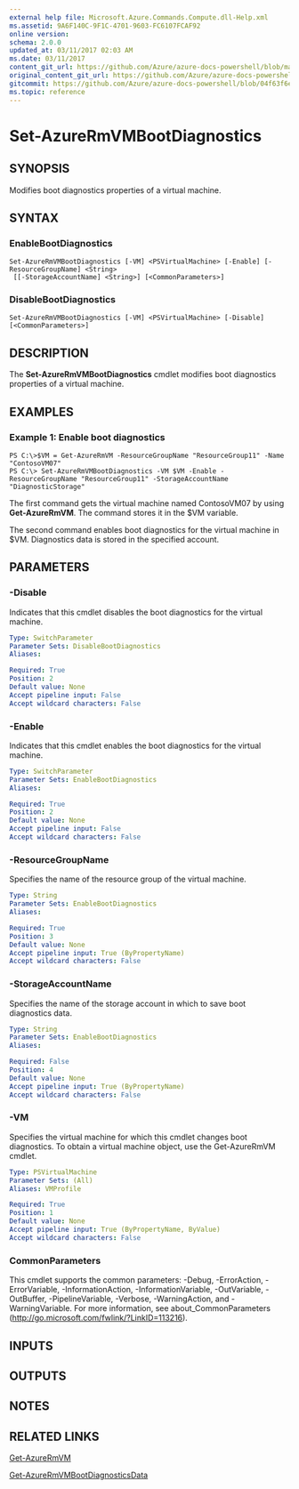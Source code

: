 ```yaml
---
external help file: Microsoft.Azure.Commands.Compute.dll-Help.xml
ms.assetid: 9A6F140C-9F1C-4701-9603-FC6107FCAF92
online version:
schema: 2.0.0
updated_at: 03/11/2017 02:03 AM
ms.date: 03/11/2017
content_git_url: https://github.com/Azure/azure-docs-powershell/blob/master/azureps-cmdlets-docs/ResourceManager/AzureRM.Compute/v2.8.0/Set-AzureRmVMBootDiagnostics.md
original_content_git_url: https://github.com/Azure/azure-docs-powershell/blob/master/azureps-cmdlets-docs/ResourceManager/AzureRM.Compute/v2.8.0/Set-AzureRmVMBootDiagnostics.md
gitcommit: https://github.com/Azure/azure-docs-powershell/blob/04f63f6e685743ace2c57eb157574e34e8610b1c
ms.topic: reference
---
```


# Set-AzureRmVMBootDiagnostics

## SYNOPSIS
Modifies boot diagnostics properties of a virtual machine.

## SYNTAX

### EnableBootDiagnostics
```
Set-AzureRmVMBootDiagnostics [-VM] <PSVirtualMachine> [-Enable] [-ResourceGroupName] <String>
 [[-StorageAccountName] <String>] [<CommonParameters>]
```

### DisableBootDiagnostics
```
Set-AzureRmVMBootDiagnostics [-VM] <PSVirtualMachine> [-Disable] [<CommonParameters>]
```

## DESCRIPTION
The **Set-AzureRmVMBootDiagnostics** cmdlet modifies boot diagnostics properties of a virtual machine.

## EXAMPLES

### Example 1: Enable boot diagnostics
```
PS C:\>$VM = Get-AzureRmVM -ResourceGroupName "ResourceGroup11" -Name "ContosoVM07"
PS C:\> Set-AzureRmVMBootDiagnostics -VM $VM -Enable -ResourceGroupName "ResourceGroup11" -StorageAccountName "DiagnosticStorage"
```

The first command gets the virtual machine named ContosoVM07 by using **Get-AzureRmVM**.
The command stores it in the $VM variable.

The second command enables boot diagnostics for the virtual machine in $VM.
Diagnostics data is stored in the specified account.

## PARAMETERS

### -Disable
Indicates that this cmdlet disables the boot diagnostics for the virtual machine.

```yaml
Type: SwitchParameter
Parameter Sets: DisableBootDiagnostics
Aliases: 

Required: True
Position: 2
Default value: None
Accept pipeline input: False
Accept wildcard characters: False
```

### -Enable
Indicates that this cmdlet enables the boot diagnostics for the virtual machine.

```yaml
Type: SwitchParameter
Parameter Sets: EnableBootDiagnostics
Aliases: 

Required: True
Position: 2
Default value: None
Accept pipeline input: False
Accept wildcard characters: False
```

### -ResourceGroupName
Specifies the name of the resource group of the virtual machine.

```yaml
Type: String
Parameter Sets: EnableBootDiagnostics
Aliases: 

Required: True
Position: 3
Default value: None
Accept pipeline input: True (ByPropertyName)
Accept wildcard characters: False
```

### -StorageAccountName
Specifies the name of the storage account in which to save boot diagnostics data.

```yaml
Type: String
Parameter Sets: EnableBootDiagnostics
Aliases: 

Required: False
Position: 4
Default value: None
Accept pipeline input: True (ByPropertyName)
Accept wildcard characters: False
```

### -VM
Specifies the virtual machine for which this cmdlet changes boot diagnostics.
To obtain a virtual machine object, use the Get-AzureRmVM cmdlet.

```yaml
Type: PSVirtualMachine
Parameter Sets: (All)
Aliases: VMProfile

Required: True
Position: 1
Default value: None
Accept pipeline input: True (ByPropertyName, ByValue)
Accept wildcard characters: False
```

### CommonParameters
This cmdlet supports the common parameters: -Debug, -ErrorAction, -ErrorVariable, -InformationAction, -InformationVariable, -OutVariable, -OutBuffer, -PipelineVariable, -Verbose, -WarningAction, and -WarningVariable. For more information, see about_CommonParameters (http://go.microsoft.com/fwlink/?LinkID=113216).

## INPUTS

## OUTPUTS

## NOTES

## RELATED LINKS

[Get-AzureRmVM](./Get-AzureRmVM.md)

[Get-AzureRmVMBootDiagnosticsData](./Get-AzureRmVMBootDiagnosticsData.md)


